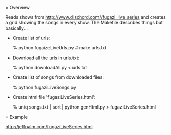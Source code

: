 = Overview

Reads shows from http://www.dischord.com//fugazi_live_series and
creates a grid showing the songs in every show. The Makefile describes
things but basically...

- Create list of urls:

	% python fugaizeLiveUrls.py # make urls.txt
	
- Download all the urls in urls.txt:

	% python downloadAll.py < urls.txt
	
- Create list of songs from downloaded files:

	% python fugaziLiveSongs.py
	
- Create html file 'fugaziLiveSeries.html':

	% uniq songs.txt | sort | python genHtml.py > fugaziLiveSeries.html
	
= Example

http://jeffpalm.com/fugaziLiveSeries.html
